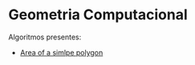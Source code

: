 
# Geometria Computacional

Algoritmos presentes:

- [Area of a simlpe polygon](areaPoligonoSimples.cpp) 
